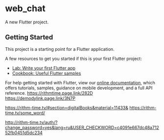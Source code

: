 # web_chat

A new Flutter project.

## Getting Started

This project is a starting point for a Flutter application.

A few resources to get you started if this is your first Flutter project:

- [Lab: Write your first Flutter app](https://flutter.dev/docs/get-started/codelab)
- [Cookbook: Useful Flutter samples](https://flutter.dev/docs/cookbook)

For help getting started with Flutter, view our
[online documentation](https://flutter.dev/docs), which offers tutorials,
samples, guidance on mobile development, and a full API reference.
https://rithmtime.page.link/282D
https://demodylink.page.link/3N7P

https://rithm-time.tv/#section=digitalBooks&material=11433&
https://rithm-time.tv/some_word/ 

http://rithm-time.tv/auth/?change_password=yes&lang=ru&USER_CHECKWORD=c4091e667dc48a71252fb0451d5dc234
